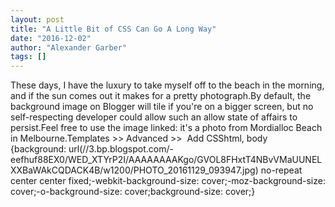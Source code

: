 ```yaml
---
layout: post
title: "A Little Bit of CSS Can Go A Long Way"
date: "2016-12-02"
author: "Alexander Garber"
tags: []
---
```


These days, I have the luxury to take myself off to the beach in the morning, and if the sun comes out it makes for a pretty photograph.By default, the background image on Blogger will tile if you're on a bigger screen, but no self-respecting developer could allow such an allow state of affairs to persist.Feel free to use the image linked: it's a photo from Mordialloc Beach in Melbourne.Templates >> Advanced >>  Add CSShtml, body {background: url(//3.bp.blogspot.com/-eefhuf88EX0/WED_XTYrP2I/AAAAAAAAKgo/GVOL8FHxtT4NBvVMaUUNELXXBaWAkCQDACK4B/w1200/PHOTO_20161129_093947.jpg) no-repeat center center fixed;-webkit-background-size: cover;-moz-background-size: cover;-o-background-size: cover;background-size: cover;}